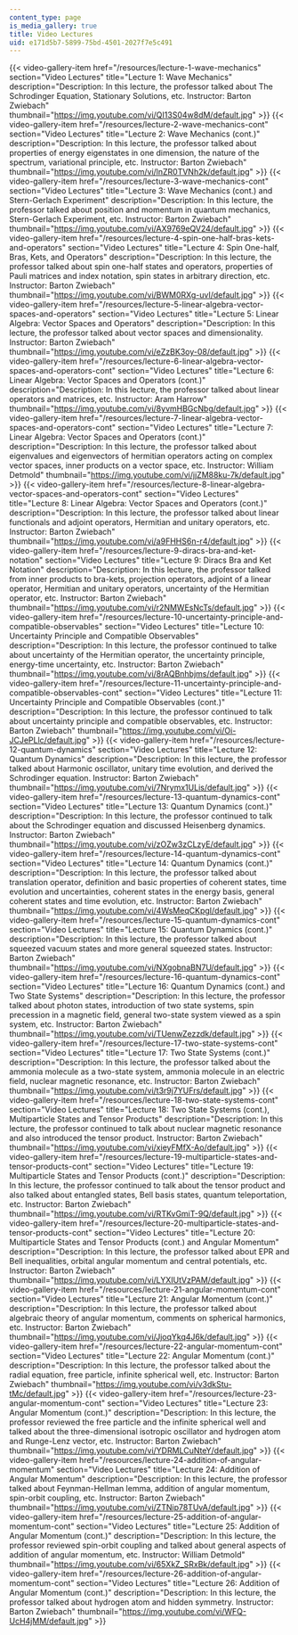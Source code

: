 ```yaml
---
content_type: page
is_media_gallery: true
title: Video Lectures
uid: e171d5b7-5899-75bd-4501-2027f7e5c491
---
```

{{< video-gallery-item href="/resources/lecture-1-wave-mechanics" section="Video Lectures" title="Lecture 1: Wave Mechanics" description="Description: In this lecture, the professor talked about The Schrodinger Equation, Stationary Solutions, etc. Instructor: Barton Zwiebach" thumbnail="https://img.youtube.com/vi/QI13S04w8dM/default.jpg" >}} {{< video-gallery-item href="/resources/lecture-2-wave-mechanics-cont" section="Video Lectures" title="Lecture 2: Wave Mechanics (cont.)" description="Description: In this lecture, the professor talked about properties of energy eigenstates in one dimension, the nature of the spectrum, variational principle, etc. Instructor: Barton Zwiebach" thumbnail="https://img.youtube.com/vi/lnZR0TVNh2k/default.jpg" >}} {{< video-gallery-item href="/resources/lecture-3-wave-mechanics-cont" section="Video Lectures" title="Lecture 3: Wave Mechanics (cont.) and Stern-Gerlach Experiment" description="Description: In this lecture, the professor talked about position and momentum in quantum mechanics, Stern-Gerlach Experiment, etc. Instructor: Barton Zwiebach" thumbnail="https://img.youtube.com/vi/AX9769eQV24/default.jpg" >}} {{< video-gallery-item href="/resources/lecture-4-spin-one-half-bras-kets-and-operators" section="Video Lectures" title="Lecture 4: Spin One-half, Bras, Kets, and Operators" description="Description: In this lecture, the professor talked about spin one-half states and operators, properties of Pauli matrices and index notation, spin states in arbitrary direction, etc. Instructor: Barton Zwiebach" thumbnail="https://img.youtube.com/vi/BWM0RXg-uvI/default.jpg" >}} {{< video-gallery-item href="/resources/lecture-5-linear-algebra-vector-spaces-and-operators" section="Video Lectures" title="Lecture 5: Linear Algebra: Vector Spaces and Operators" description="Description: In this lecture, the professor talked about vector spaces and dimensionality. Instructor: Barton Zwiebach" thumbnail="https://img.youtube.com/vi/eZzBK3oy-08/default.jpg" >}} {{< video-gallery-item href="/resources/lecture-6-linear-algebra-vector-spaces-and-operators-cont" section="Video Lectures" title="Lecture 6: Linear Algebra: Vector Spaces and Operators (cont.)" description="Description: In this lecture, the professor talked about linear operators and matrices, etc. Instructor: Aram Harrow" thumbnail="https://img.youtube.com/vi/8yvmHBGcNbg/default.jpg" >}} {{< video-gallery-item href="/resources/lecture-7-linear-algebra-vector-spaces-and-operators-cont" section="Video Lectures" title="Lecture 7: Linear Algebra: Vector Spaces and Operators (cont.)" description="Description: In this lecture, the professor talked about eigenvalues and eigenvectors of hermitian operators acting on complex vector spaces, inner products on a vector space, etc. Instructor: William Detmold" thumbnail="https://img.youtube.com/vi/jjZM88ku-7k/default.jpg" >}} {{< video-gallery-item href="/resources/lecture-8-linear-algebra-vector-spaces-and-operators-cont" section="Video Lectures" title="Lecture 8: Linear Algebra: Vector Spaces and Operators (cont.)" description="Description: In this lecture, the professor talked about linear functionals and adjoint operators, Hermitian and unitary operators, etc. Instructor: Barton Zwiebach" thumbnail="https://img.youtube.com/vi/a9FHHS6n-r4/default.jpg" >}} {{< video-gallery-item href="/resources/lecture-9-diracs-bra-and-ket-notation" section="Video Lectures" title="Lecture 9: Diracs Bra and Ket Notation" description="Description: In this lecture, the professor talked from inner products to bra-kets, projection operators, adjoint of a linear operator, Hermitian and unitary operators, uncertainty of the Hermitian operator, etc. Instructor: Barton Zwiebach" thumbnail="https://img.youtube.com/vi/r2NMWEsNcTs/default.jpg" >}} {{< video-gallery-item href="/resources/lecture-10-uncertainty-principle-and-compatible-observables" section="Video Lectures" title="Lecture 10: Uncertainty Principle and Compatible Observables" description="Description: In this lecture, the professor continued to talke about uncertainty of the Hermitian operator, the uncertainty principle, energy-time uncertainty, etc. Instructor: Barton Zwiebach" thumbnail="https://img.youtube.com/vi/8rAQBnhbjms/default.jpg" >}} {{< video-gallery-item href="/resources/lecture-11-uncertainty-principle-and-compatible-observables-cont" section="Video Lectures" title="Lecture 11: Uncertainty Principle and Compatible Observables (cont.)" description="Description: In this lecture, the professor continued to talk about uncertainty principle and compatible observables, etc. Instructor: Barton Zwiebach" thumbnail="https://img.youtube.com/vi/Oi-JCJePLlc/default.jpg" >}} {{< video-gallery-item href="/resources/lecture-12-quantum-dynamics" section="Video Lectures" title="Lecture 12: Quantum Dynamics" description="Description: In this lecture, the professor talked about Harmonic oscillator, unitary time evolution, and derived the Schrodinger equation. Instructor: Barton Zwiebach" thumbnail="https://img.youtube.com/vi/7Nrymx1ULis/default.jpg" >}} {{< video-gallery-item href="/resources/lecture-13-quantum-dynamics-cont" section="Video Lectures" title="Lecture 13: Quantum Dynamics (cont.)" description="Description: In this lecture, the professor continued to talk about the Schrodinger equation and discussed Heisenberg dynamics. Instructor: Barton Zwiebach" thumbnail="https://img.youtube.com/vi/zOZw3zCLzyE/default.jpg" >}} {{< video-gallery-item href="/resources/lecture-14-quantum-dynamics-cont" section="Video Lectures" title="Lecture 14: Quantum Dynamics (cont.)" description="Description: In this lecture, the professor talked about translation operator, definition and basic properties of coherent states, time evolution and uncertainties, coherent states in the energy basis, general coherent states and time evolution, etc. Instructor: Barton Zwiebach" thumbnail="https://img.youtube.com/vi/4WsMeqCKpgI/default.jpg" >}} {{< video-gallery-item href="/resources/lecture-15-quantum-dynamics-cont" section="Video Lectures" title="Lecture 15: Quantum Dynamics (cont.)" description="Description: In this lecture, the professor talked about squeezed vacuum states and more general squeezed states. Instructor: Barton Zwiebach" thumbnail="https://img.youtube.com/vi/NXgobnaBN7U/default.jpg" >}} {{< video-gallery-item href="/resources/lecture-16-quantum-dynamics-cont" section="Video Lectures" title="Lecture 16: Quantum Dynamics (cont.) and Two State Systems" description="Description: In this lecture, the professor talked about photon states, introduction of two state systems, spin precession in a magnetic field, general two-state system viewed as a spin system, etc. Instructor: Barton Zwiebach" thumbnail="https://img.youtube.com/vi/TUenwZezzdk/default.jpg" >}} {{< video-gallery-item href="/resources/lecture-17-two-state-systems-cont" section="Video Lectures" title="Lecture 17: Two State Systems (cont.)" description="Description:  In this lecture, the professor talked about the ammonia molecule as a two-state system, ammonia molecule in an electric field, nuclear magnetic resonance, etc. Instructor: Barton Zwiebach" thumbnail="https://img.youtube.com/vi/t3r9j7YUFrs/default.jpg" >}} {{< video-gallery-item href="/resources/lecture-18-two-state-systems-cont" section="Video Lectures" title="Lecture 18: Two State Systems (cont.), Multiparticle States and Tensor Products" description="Description: In this lecture, the professor continued to talk about nuclear magnetic resonance and also introduced the tensor product. Instructor: Barton Zwiebach" thumbnail="https://img.youtube.com/vi/xieyFMfX-Ao/default.jpg" >}} {{< video-gallery-item href="/resources/lecture-19-multiparticle-states-and-tensor-products-cont" section="Video Lectures" title="Lecture 19: Multiparticle States and Tensor Products (cont.)" description="Description: In this lecture, the professor continued to talk about the tensor product and also talked about entangled states, Bell basis states, quantum teleportation, etc. Instructor: Barton Zwiebach" thumbnail="https://img.youtube.com/vi/RTKvGmiT-9Q/default.jpg" >}} {{< video-gallery-item href="/resources/lecture-20-multiparticle-states-and-tensor-products-cont" section="Video Lectures" title="Lecture 20: Multiparticle States and Tensor Products (cont.) and Angular Momentum" description="Description: In this lecture, the professor talked about EPR and Bell inequalities, orbital angular momentum and central potentials, etc. Instructor: Barton Zwiebach" thumbnail="https://img.youtube.com/vi/LYXIUtVzPAM/default.jpg" >}} {{< video-gallery-item href="/resources/lecture-21-angular-momentum-cont" section="Video Lectures" title="Lecture 21: Angular Momentum (cont.)" description="Description: In this lecture, the professor talked about algebraic theory of angular momentum, comments on spherical harmonics, etc. Instructor: Barton Zwiebach" thumbnail="https://img.youtube.com/vi/JjoqYkq4J6k/default.jpg" >}} {{< video-gallery-item href="/resources/lecture-22-angular-momentum-cont" section="Video Lectures" title="Lecture 22: Angular Momentum (cont.)" description="Description: In this lecture, the professor talked about the radial equation, free particle, infinite spherical well, etc. Instructor: Barton Zwiebach" thumbnail="https://img.youtube.com/vi/v3dkStu-tMc/default.jpg" >}} {{< video-gallery-item href="/resources/lecture-23-angular-momentum-cont" section="Video Lectures" title="Lecture 23: Angular Momentum (cont.)" description="Description: In this lecture, the professor reviewed the free particle and the infinite spherical well and talked about the three-dimensional isotropic oscillator and hydrogen atom and Runge-Lenz vector, etc. Instructor: Barton Zwiebach" thumbnail="https://img.youtube.com/vi/YDRMLCuNteY/default.jpg" >}} {{< video-gallery-item href="/resources/lecture-24-addition-of-angular-momentum" section="Video Lectures" title="Lecture 24: Addition of Angular Momentum" description="Description: In this lecture, the professor talked about Feynman-Hellman lemma, addition of angular momentum, spin-orbit coupling, etc. Instructor: Barton Zwiebach" thumbnail="https://img.youtube.com/vi/ZTNip78TUvA/default.jpg" >}} {{< video-gallery-item href="/resources/lecture-25-addition-of-angular-momentum-cont" section="Video Lectures" title="Lecture 25: Addition of Angular Momentum (cont.)" description="Description: In this lecture, the professor reviewed spin-orbit coupling and talked about general aspects of addition of angular momentum, etc. Instructor: William Detmold" thumbnail="https://img.youtube.com/vi/65XkZ_SRxBk/default.jpg" >}} {{< video-gallery-item href="/resources/lecture-26-addition-of-angular-momentum-cont" section="Video Lectures" title="Lecture 26: Addition of Angular Momentum (cont.)" description="Description: In this lecture, the professor talked about hydrogen atom and hidden symmetry. Instructor: Barton Zwiebach" thumbnail="https://img.youtube.com/vi/WFQ-UcH4jMM/default.jpg" >}}